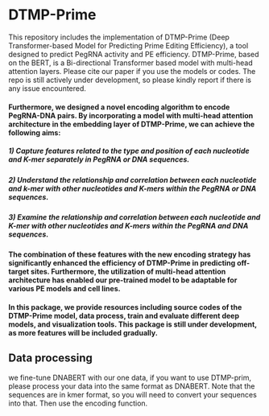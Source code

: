 # DTMP-Prime
This repository includes the implementation of DTMP-Prime (Deep Transformer-based Model for Predicting Prime Editing Efficiency), a tool designed to predict PegRNA activity and PE efficiency. DTMP-Prime, based on the BERT, is a Bi-directional Transformer based model with multi-head attention layers. Please cite our paper if you use the models or codes. The repo is still actively under development, so please kindly report if there is any issue encountered.
#### Furthermore, we designed a novel encoding algorithm to encode PegRNA-DNA pairs. By incorporating a model with multi-head attention architecture in the embedding layer of DTMP-Prime, we can achieve the following aims: 
#####       1) Capture features related to the type and position of each nucleotide and K-mer separately in PegRNA or DNA sequences.
#####       2) Understand the relationship and correlation between each nucleotide and k-mer with other nucleotides and K-mers within the PegRNA or DNA sequences.
#####      3) Examine the relationship and correlation between each nucleotide and K-mer with other nucleotides and K-mers within the PegRNA and DNA sequences.
#### The combination of these features with the new encoding strategy has significantly enhanced the efficiency of DTMP-Prime in predicting off-target sites. Furthermore, the utilization of multi-head attention architecture has enabled our pre-trained model to be adaptable for various PE models and cell lines.

#### In this package, we provide resources including source codes of the DTMP-Prime model, data process, train and evaluate different deep models, and visualization tools. This package is still under development, as more features will be included gradually.

## Data processing
we fine-tune DNABERT with our one data, if you want to use DTMP-prim, please process your data into the same format as DNABERT. Note that the sequences are in kmer format, so you will need to convert your sequences into that. Then use the encoding function. 
